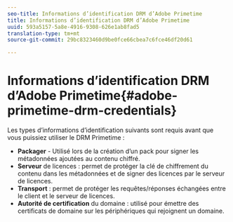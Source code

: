 ```yaml
---
seo-title: Informations d’identification DRM d’Adobe Primetime
title: Informations d’identification DRM d’Adobe Primetime
uuid: 593a5157-5a8e-4916-9308-626e1ab8fad5
translation-type: tm+mt
source-git-commit: 29bc8323460d9be0fce66cbea7c6fce46df20d61

---
```



# Informations d’identification DRM d’Adobe Primetime{#adobe-primetime-drm-credentials}

Les types d’informations d’identification suivants sont requis avant que vous puissiez utiliser le DRM Primetime :

* **Packager** - Utilisé lors de la création d’un pack pour signer les métadonnées ajoutées au contenu chiffré.
* **Serveur** de licences : permet de protéger la clé de chiffrement du contenu dans les métadonnées et de signer des licences par le serveur de licences.
* **Transport** : permet de protéger les requêtes/réponses échangées entre le client et le serveur de licences.
* **Autorité de certification** du domaine : utilisé pour émettre des certificats de domaine sur les périphériques qui rejoignent un domaine.

